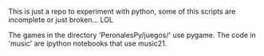 This is just a repo to experiment with python, some of this scripts are
incomplete or just broken... LOL

The games in the directory 'PeronalesPy/juegos/' use pygame.
The code in 'music' are ipython notebooks that use music21.
